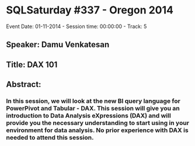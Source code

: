 # SQLSaturday #337 - Oregon 2014
Event Date: 01-11-2014 - Session time: 00:00:00 - Track:  5
## Speaker: Damu Venkatesan
## Title: DAX 101
## Abstract:
### In this session, we will look at the new BI query language for PowerPivot and Tabular - DAX. This session will give you an introduction to Data Analysis eXpressions (DAX) and will provide you the necessary understanding to start using in your environment for data analysis. No prior experience with DAX is needed to attend this session.

